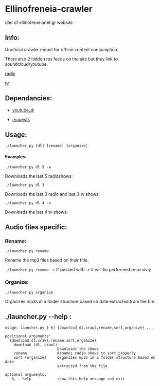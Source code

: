 # Ellinofreneia-crawler
dler of ellinofreneianet.gr website

## Info:
Unoficial crawler meant for offline content consumption.

There also 2 hidden rss feeds on the site but they link to soundcloud/youtube.

[radio](http://www.ellinofreneianet.gr/radio/radio-shows-2.feed?type=rss)

[tv](http://www.ellinofreneianet.gr/television/tv-shows.feed?type=rss)


## Dependancies:

* [youtube_dl](https://github.com/rg3/youtube-dl/)

* [requests](http://docs.python-requests.org/en/master/)

## Usage:

`./launcher.py [dl] [rename] [organize]`

#### Examples:

`./launcher.py dl 5 -a`

Downloads the last 5 radioshows:

`./launcher.py dl 3`

Downloads the last 3 radio and last 3 tv shows

`./launcher.py dl 4 -v`

Downloads the last 4 tv shows:

## Audio files specific:

### Rename:
`./launcher.py rename`

Rename the mp3 files based on their title.

`./launcher.py rename -r`
If passed with `-r` it will be performed recursivly

### Organize:
`./launcher.py organize`

Organizes mp3s in a folder structure based on date extracted from the file

## ./launcher.py --help :
```
usage: launcher.py [-h] {download,dl,crawl,rename,sort,organize} ...

positional arguments:
  {download,dl,crawl,rename,sort,organize}
    download (dl, crawl)
                        Downloads the shows
    rename              Renames radio shows to sort properly
    sort (organize)     Organizes mp3s in a folder structure based on date
                        extracted from the file

optional arguments:
  -h, --help            show this help message and exit
```
